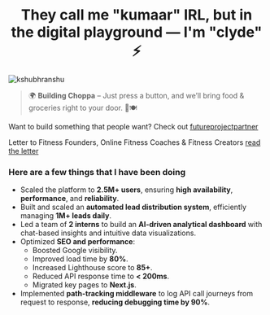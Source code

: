 <h1 align="center">They call me "kumaar" IRL, but in the digital playground — I'm "clyde" ⚡</h1>

<p align="left">
  <img src="https://komarev.com/ghpvc/?username=kshubhranshu&label=Profile%20views&color=0e75b6&style=flat" alt="kshubhranshu" />
</p>

<blockquote align="left">
  🌍 <strong>Building Choppa</strong> –
  Just press a button, and we’ll bring food & groceries right to your door. 🛒🍽️
</blockquote>

<p align="left">
  Want to build something that people want? Check out <a href="https://futureprojectpartner.netlify.app/" target="_blank">futureprojectpartner</a>
</p>
<p align="left">
  Letter to Fitness Founders, Online Fitness Coaches & Fitness Creators <a href="https://futureprojectpartner.netlify.app" target="_blank">read the letter</a>
</p>
<h3>Here are a few things that I have been doing</h3>
<ul>
  <li>Scaled the platform to <strong>2.5M+ users</strong>, ensuring <strong>high availability</strong>, <strong>performance</strong>, and <strong>reliability</strong>.</li>
  <li>Built and scaled an <strong>automated lead distribution system</strong>, efficiently managing <strong>1M+ leads daily</strong>.</li>
  <li>Led a team of <strong>2 interns</strong> to build an <strong>AI-driven analytical dashboard</strong> with chat-based insights and intuitive data visualizations.</li>
  <li>Optimized <strong>SEO and performance</strong>:
    <ul>
      <li>Boosted Google visibility.</li>
      <li>Improved load time by <strong>80%</strong>.</li>
      <li>Increased Lighthouse score to <strong>85+</strong>.</li>
      <li>Reduced API response time to <strong>&lt; 200ms</strong>.</li>
      <li>Migrated key pages to <strong>Next.js</strong>.</li>
    </ul>
  </li>
  <li>Implemented <strong>path-tracking middleware</strong> to log API call journeys from request to response, <strong>reducing debugging time by 90%</strong>.</li>
</ul>

